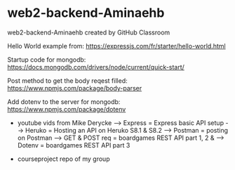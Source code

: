 # web2-backend-Aminaehb
web2-backend-Aminaehb created by GitHub Classroom




Hello World example from: https://expressjs.com/fr/starter/hello-world.html

Startup code for mongodb: https://docs.mongodb.com/drivers/node/current/quick-start/

Post method to get the body reqest filled: https://www.npmjs.com/package/body-parser

Add dotenv to the server for mongodb: https://www.npmjs.com/package/dotenv

+ youtube vids from Mike Derycke 
--> Express = Express basic API setup
--> Heruko = Hosting an API on Heruko S8.1 & S8.2
--> Postman = posting on Postman
--> GET & POST req = boardgames REST API part 1, 2 & 
--> Dotenv = boardgames REST API part 3

+ courseproject repo of my group